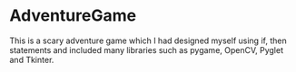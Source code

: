 # AdventureGame
This is a scary adventure game which I had designed myself using if, then statements and included many libraries such as pygame, OpenCV, Pyglet and Tkinter. 





   
